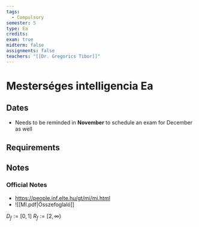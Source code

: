 ```yaml
---
tags:
  - Compulsory
semester: 5
type: Ea
credits: 
exam: true
midterm: false
assignments: false
teachers: "[[Dr. Gregorics Tibor]]"
---
```

# Mesterséges intelligencia Ea
## Dates
- Needs to be reminded in **November** to schedule an exam for December as well
## Requirements
## Notes
### Official Notes
- https://people.inf.elte.hu/gt/mi/mi.html
- ![[MI.pdf|Összefoglaló]]

$D_f:= [0,1]$
 $R_f:= [2,\infty)$   